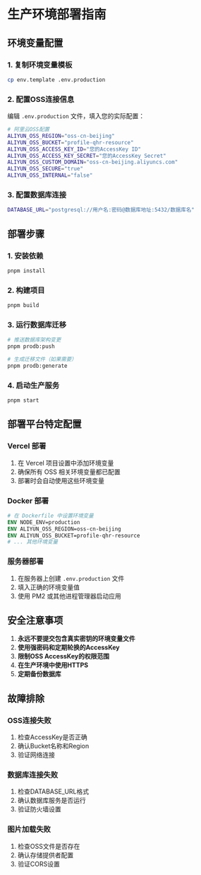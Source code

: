 # 生产环境部署指南

## 环境变量配置

### 1. 复制环境变量模板
```bash
cp env.template .env.production
```

### 2. 配置OSS连接信息
编辑 `.env.production` 文件，填入您的实际配置：

```bash
# 阿里云OSS配置
ALIYUN_OSS_REGION="oss-cn-beijing"
ALIYUN_OSS_BUCKET="profile-qhr-resource"
ALIYUN_OSS_ACCESS_KEY_ID="您的AccessKey ID"
ALIYUN_OSS_ACCESS_KEY_SECRET="您的AccessKey Secret"
ALIYUN_OSS_CUSTOM_DOMAIN="oss-cn-beijing.aliyuncs.com"
ALIYUN_OSS_SECURE="true"
ALIYUN_OSS_INTERNAL="false"
```

### 3. 配置数据库连接
```bash
DATABASE_URL="postgresql://用户名:密码@数据库地址:5432/数据库名"
```

## 部署步骤

### 1. 安装依赖
```bash
pnpm install
```

### 2. 构建项目
```bash
pnpm build
```

### 3. 运行数据库迁移
```bash
# 推送数据库架构变更
pnpm prodb:push

# 生成迁移文件（如果需要）
pnpm prodb:generate
```

### 4. 启动生产服务
```bash
pnpm start
```

## 部署平台特定配置

### Vercel 部署
1. 在 Vercel 项目设置中添加环境变量
2. 确保所有 OSS 相关环境变量都已配置
3. 部署时会自动使用这些环境变量

### Docker 部署
```dockerfile
# 在 Dockerfile 中设置环境变量
ENV NODE_ENV=production
ENV ALIYUN_OSS_REGION=oss-cn-beijing
ENV ALIYUN_OSS_BUCKET=profile-qhr-resource
# ... 其他环境变量
```

### 服务器部署
1. 在服务器上创建 `.env.production` 文件
2. 填入正确的环境变量值
3. 使用 PM2 或其他进程管理器启动应用

## 安全注意事项

1. **永远不要提交包含真实密钥的环境变量文件**
2. **使用强密码和定期轮换的AccessKey**
3. **限制OSS AccessKey的权限范围**
4. **在生产环境中使用HTTPS**
5. **定期备份数据库**

## 故障排除

### OSS连接失败
1. 检查AccessKey是否正确
2. 确认Bucket名称和Region
3. 验证网络连接

### 数据库连接失败
1. 检查DATABASE_URL格式
2. 确认数据库服务是否运行
3. 验证防火墙设置

### 图片加载失败
1. 检查OSS文件是否存在
2. 确认存储提供者配置
3. 验证CORS设置 